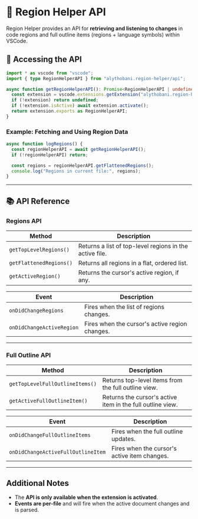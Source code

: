 # 📡 Region Helper API

Region Helper provides an API for **retrieving and listening to changes** in code regions and full outline items (regions + language symbols) within VSCode.

## 🔌 Accessing the API

```ts
import * as vscode from "vscode";
import { type RegionHelperAPI } from "alythobani.region-helper/api";

async function getRegionHelperAPI(): Promise<RegionHelperAPI | undefined> {
  const extension = vscode.extensions.getExtension("alythobani.region-helper");
  if (!extension) return undefined;
  if (!extension.isActive) await extension.activate();
  return extension.exports as RegionHelperAPI;
}
```

### Example: Fetching and Using Region Data

```ts
async function logRegions() {
  const regionHelperAPI = await getRegionHelperAPI();
  if (!regionHelperAPI) return;

  const regions = regionHelperAPI.getFlattenedRegions();
  console.log("Regions in current file:", regions);
}
```

---

## 📚 API Reference

### Regions API

| Method                  | Description                                             |
| ----------------------- | ------------------------------------------------------- |
| `getTopLevelRegions()`  | Returns a list of top-level regions in the active file. |
| `getFlattenedRegions()` | Returns all regions in a flat, ordered list.            |
| `getActiveRegion()`     | Returns the cursor's active region, if any.            |

| Event                     | Description                                    |
| ------------------------- | ---------------------------------------------- |
| `onDidChangeRegions`      | Fires when the list of regions changes.        |
| `onDidChangeActiveRegion` | Fires when the cursor's active region changes. |

---

### Full Outline API

| Method                          | Description                                                 |
| ------------------------------- | ----------------------------------------------------------- |
| `getTopLevelFullOutlineItems()` | Returns top-level items from the full outline view.         |
| `getActiveFullOutlineItem()`    | Returns the cursor's active item in the full outline view.  |

| Event                              | Description                                  |
| ---------------------------------- | -------------------------------------------- |
| `onDidChangeFullOutlineItems`      | Fires when the full outline updates.         |
| `onDidChangeActiveFullOutlineItem` | Fires when the cursor's active item changes. |

---

## Additional Notes

- The **API is only available when the extension is activated**.
- **Events are per-file** and will fire when the active document changes and is parsed.
